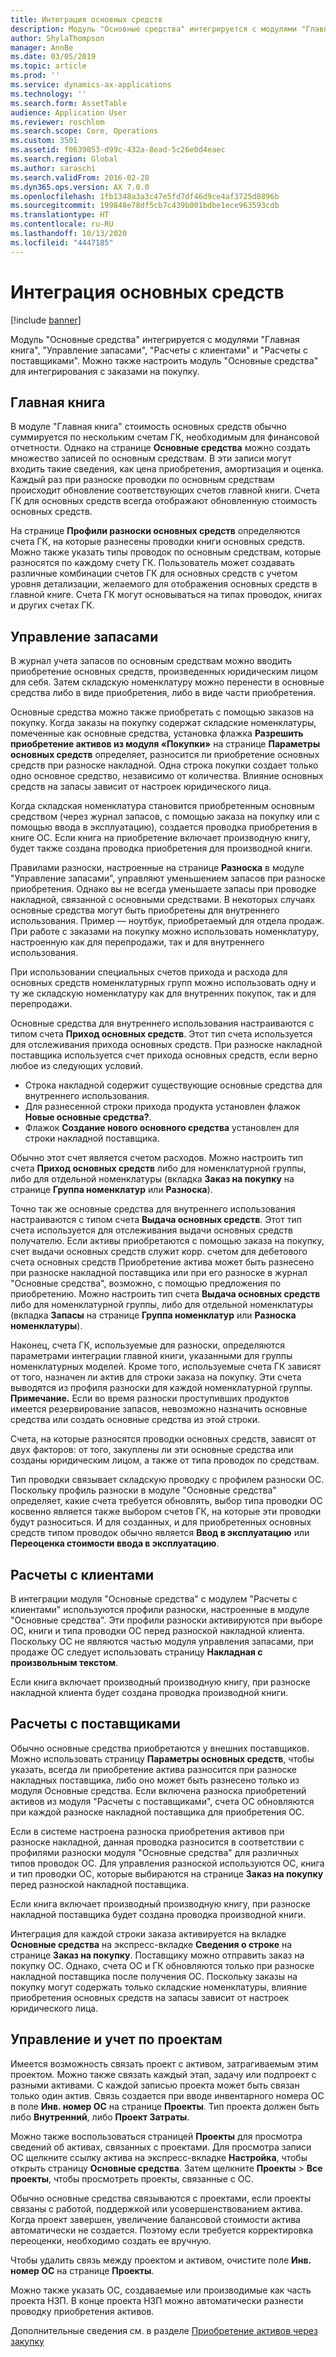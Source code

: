 ```yaml
---
title: Интеграция основных средств
description: Модуль "Основные средства" интегрируется с модулями "Главная книга", "Управление запасами", "Расчеты с клиентами" и "Расчеты с поставщиками". Можно также настроить модуль "Основные средства" для интегрирования с заказами на покупку.
author: ShylaThompson
manager: AnnBe
ms.date: 03/05/2019
ms.topic: article
ms.prod: ''
ms.service: dynamics-ax-applications
ms.technology: ''
ms.search.form: AssetTable
audience: Application User
ms.reviewer: roschlom
ms.search.scope: Core, Operations
ms.custom: 3501
ms.assetid: f0639053-d99c-432a-8ead-5c26e0d4eaec
ms.search.region: Global
ms.author: saraschi
ms.search.validFrom: 2016-02-28
ms.dyn365.ops.version: AX 7.0.0
ms.openlocfilehash: 1fb1348a3a3c47e5fd7df46d9ce4af3725d8896b
ms.sourcegitcommit: 199848e78df5cb7c439b001bdbe1ece963593cdb
ms.translationtype: HT
ms.contentlocale: ru-RU
ms.lasthandoff: 10/13/2020
ms.locfileid: "4447185"
---
```

# <a name="fixed-assets-integration"></a>Интеграция основных средств

[!include [banner](../includes/banner.md)]

Модуль "Основные средства" интегрируется с модулями "Главная книга", "Управление запасами", "Расчеты с клиентами" и "Расчеты с поставщиками". Можно также настроить модуль "Основные средства" для интегрирования с заказами на покупку.

<a name="general-ledger"></a>Главная книга
--------------

В модуле "Главная книга" стоимость основных средств обычно суммируется по нескольким счетам ГК, необходимым для финансовой отчетности. Однако на странице **Основные средства** можно создать множество записей по основным средствам. В эти записи могут входить такие сведения, как цена приобретения, амортизация и оценка. Каждый раз при разноске проводки по основным средствам происходит обновление соответствующих счетов главной книги. Счета ГК для основных средств всегда отображают обновленную стоимость основных средств.

На странице **Профили разноски основных средств** определяются счета ГК, на которые разнесены проводки книги основных средств. Можно также указать типы проводок по основным средствам, которые разносятся по каждому счету ГК. Пользователь может создавать различные комбинации счетов ГК для основных средств с учетом уровня детализации, желаемого для отображения основных средств в главной книге. Счета ГК могут основываться на типах проводок, книгах и других счетах ГК.

## <a name="inventory-management"></a>Управление запасами
В журнал учета запасов по основным средствам можно вводить приобретение основных средств, произведенных юридическим лицом для себя. Затем складскую номенклатуру можно перенести в основные средства либо в виде приобретения, либо в виде части приобретения. 

Основные средства можно также приобретать с помощью заказов на покупку. Когда заказы на покупку содержат складские номенклатуры, помеченные как основные средства, установка флажка **Разрешить приобретение активов из модуля «Покупки»** на странице **Параметры основных средств** определяет, разносится ли приобретение основных средств при разноске накладной. Одна строка покупки создает только одно основное средство, независимо от количества. Влияние основных средств на запасы зависит от настроек юридического лица. 

Когда складская номенклатура становится приобретенным основным средством (через журнал запасов, с помощью заказа на покупку или с помощью ввода в эксплуатацию), создается проводка приобретения в книге ОС. Если книга на приобретение включает производную книгу, будет также создана проводка приобретения для производной книги. 

Правилами разноски, настроенные на странице **Разноска** в модуле "Управление запасами", управляют уменьшением запасов при разноске приобретения. Однако вы не всегда уменьшаете запасы при проводке накладной, связанной с основными средствами. В некоторых случаях основные средства могут быть приобретены для внутреннего использования. Пример — ноутбук, приобретаемый для отдела продаж. При работе с заказами на покупку можно использовать номенклатуру, настроенную как для перепродажи, так и для внутреннего использования. 

При использовании специальных счетов прихода и расхода для основных средств номенклатурных групп можно использовать одну и ту же складскую номенклатуру как для внутренних покупок, так и для перепродажи. 

Основные средства для внутреннего использования настраиваются с типом счета **Приход основных средств**. Этот тип счета используется для отслеживания прихода основных средств. При разноске накладной поставщика используется счет прихода основных средств, если верно любое из следующих условий.

-   Строка накладной содержит существующие основные средства для внутреннего использования.
-   Для разнесенной строки прихода продукта установлен флажок **Новые основные средства?**.
-   Флажок **Создание нового основного средства** установлен для строки накладной поставщика.

Обычно этот счет является счетом расходов. Можно настроить тип счета **Приход основных средств** либо для номенклатурной группы, либо для отдельной номенклатуры (вкладка **Заказ на покупку** на странице **Группа номенклатур** или **Разноска**).

Точно так же основные средства для внутреннего использования настраиваются с типом счета **Выдача основных средств**. Этот тип счета используется для отслеживания выдачи основных средств получателю. Если активы приобретаются с помощью заказа на покупку, счет выдачи основных средств служит корр. счетом для дебетового счета основных средств Приобретение актива может быть разнесено при разноске накладной поставщика или при его разноске в журнал "Основные средства", возможно, с помощью предложения по приобретению. Можно настроить тип счета **Выдача основных средств** либо для номенклатурной группы, либо для отдельной номенклатуры (вкладка **Запасы** на странице **Группа номенклатур** или **Разноска номенклатуры**). 

Наконец, счета ГК, используемые для разноски, определяются параметрами интеграции главной книги, указанными для группы номенклатурных моделей. Кроме того, используемые счета ГК зависят от того, назначен ли актив для строки заказа на покупку. Эти счета выводятся из профиля разноски для каждой номенклатурной группы. 
**Примечание.** Если во время разноски проступивших продуктов имеется резервирование запасов, невозможно назначить основные средства или создать основные средства из этой строки. 

Счета, на которые разносятся проводки основных средств, зависят от двух факторов: от того, закуплены ли эти основные средства или созданы юридическим лицом, а также от типа проводок по средствам. 

Тип проводки связывает складскую проводку с профилем разноски ОС. Поскольку профиль разноски в модуле "Основные средства" определяет, какие счета требуется обновлять, выбор типа проводки ОС косвенно является также выбором счетов ГК, на которые эти проводки будут разноситься. И для созданных, и для приобретенных основных средств типом проводок обычно является **Ввод в эксплуатацию** или **Переоценка стоимости ввода в эксплуатацию**.

## <a name="accounts-receivable"></a>Расчеты с клиентами
В интеграции модуля "Основные средства" с модулем "Расчеты с клиентами" используются профили разноски, настроенные в модуле "Основные средства". Эти профили разноски активируются при выборе ОС, книги и типа проводки ОС перед разноской накладной клиента. Поскольку ОС не являются частью модуля управления запасами, при продаже ОС следует использовать страницу **Накладная с произвольным текстом**. 

Если книга включает производный производную книгу, при разноске накладной клиента будет создана проводка производной книги.

## <a name="accounts-payable"></a>Расчеты с поставщиками
Обычно основные средства приобретаются у внешних поставщиков. Можно использовать страницу **Параметры основных средств**, чтобы указать, всегда ли приобретение актива разносится при разноске накладных поставщика, либо оно может быть разнесено только из модуля Основные средства. Если включена разноска приобретений активов из модуля "Расчеты с поставщиками", счета ОС обновляются при каждой разноске накладной поставщика для приобретения ОС. 

Если в системе настроена разноска приобретения активов при разноске накладной, данная проводка разносится в соответствии с профилями разноски модуля "Основные средства" для различных типов проводок ОС. Для управления разноской используются ОС, книга и тип проводки ОС, которые выбираются на странице **Заказ на покупку** перед разноской накладной поставщика. 

Если книга включает производный производную книгу, при разноске накладной поставщика будет создана проводка производной книги.

Интеграция для каждой строки заказа активируется на вкладке **Основные средства** на экспресс-вкладке **Сведения о строке** на странице **Заказ на покупку**. Поставщику можно отправить заказ на покупку ОС. Однако, счета ОС и ГК обновляются только при разноске накладной поставщика после получения ОС. Поскольку заказы на покупку могут содержать только складские номенклатуры, влияние приобретения основных средств на запасы зависит от настроек юридического лица.

## <a name="project-management-and-accounting"></a>Управление и учет по проектам
Имеется возможность связать проект с активом, затрагиваемым этим проектом. Можно также связать каждый этап, задачу или подпроект с разными активами. С каждой записью проекта может быть связан только один актив. Связь создается при вводе инвентарного номера ОС в поле **Инв. номер ОС** на странице **Проекты**. Тип проекта должен быть либо **Внутренний**, либо **Проект Затраты**. 

Можно также воспользоваться страницей **Проекты** для просмотра сведений об активах, связанных с проектами. Для просмотра записи ОС щелкните ссылку актива на экспресс-вкладке **Настройка**, чтобы открыть страницу **Основные средства**. Затем щелкните **Проекты** &gt; **Все проекты**, чтобы просмотреть проекты, связанные с ОС. 

Обычно основные средства связываются с проектами, если проекты связаны с работой, поддержкой или усовершенствованием актива. Когда проект завершен, увеличение балансовой стоимости актива автоматически не создается. Поэтому если требуется корректировка переоценки, необходимо создать ее вручную. 

Чтобы удалить связь между проектом и активом, очистите поле **Инв. номер ОС** на странице **Проекты**. 

Можно также указать ОС, создаваемые или производимые как часть проекта НЗП. В конце проекта НЗП можно автоматически разнести проводку приобретения активов.

Дополнительные сведения см. в разделе [Приобретение активов через закупку](acquire-assets-procurement.md)



